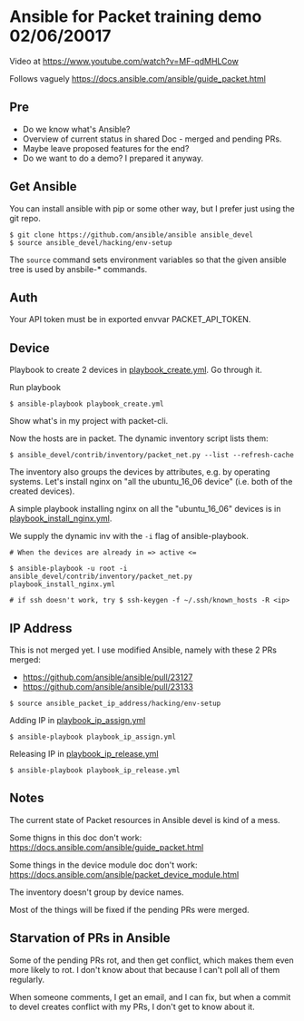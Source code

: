 # Ansible for Packet training demo 02/06/20017

Video at https://www.youtube.com/watch?v=MF-qdMHLCow

Follows vaguely https://docs.ansible.com/ansible/guide_packet.html

## Pre

- Do we know what's Ansible?
- Overview of current status in shared Doc - merged and pending PRs.
- Maybe leave proposed features for the end?
- Do we want to do a demo? I prepared it anyway.


## Get Ansible

You can install ansible with pip or some other way, but I prefer just using the git repo.

```
$ git clone https://github.com/ansible/ansible ansible_devel
$ source ansible_devel/hacking/env-setup
```

The `source` command sets environment variables so that the given ansible tree is used by ansbile-* commands.

## Auth

Your API token must be in exported envvar PACKET_API_TOKEN.

## Device

Playbook to create 2 devices in [playbook_create.yml](playbook_create.yml). Go through it.

Run playbook

```
$ ansible-playbook playbook_create.yml
```

Show what's in my project with packet-cli.

Now the hosts are in packet. The dynamic inventory script lists them:

```
$ ansible_devel/contrib/inventory/packet_net.py --list --refresh-cache
```

The inventory also groups the devices by attributes, e.g. by operating systems. Let's install nginx on "all the ubuntu_16_06 device" (i.e. both of the created devices).

A simple playbook installing nginx on all the "ubuntu_16_06" devices is in [playbook_install_nginx.yml](playbook_install_nginx.yml).

We supply the dynamic inv with the `-i` flag of ansible-playbook.


```
# When the devices are already in => active <=

$ ansible-playbook -u root -i ansible_devel/contrib/inventory/packet_net.py playbook_install_nginx.yml

# if ssh doesn't work, try $ ssh-keygen -f ~/.ssh/known_hosts -R <ip>
```

## IP Address

This is not merged yet. I use modified Ansible, namely with these 2 PRs merged:
- https://github.com/ansible/ansible/pull/23127
- https://github.com/ansible/ansible/pull/23133

```
$ source ansible_packet_ip_address/hacking/env-setup
```

Adding IP in [playbook_ip_assign.yml](playbook_ip_assign.yml) 

```
$ ansible-playbook playbook_ip_assign.yml
```

Releasing IP in [playbook_ip_release.yml](playbook_ip_release.yml) 

```
$ ansible-playbook playbook_ip_release.yml
```

## Notes

The current state of Packet resources in Ansible devel is kind of a mess.

Some thigns in this doc don't work:
https://docs.ansible.com/ansible/guide_packet.html

Some things in the device module doc don't work:
https://docs.ansible.com/ansible/packet_device_module.html

The inventory doesn't group by device names.

Most of the things will be fixed if the pending PRs were merged.

## Starvation of PRs in Ansible

Some of the pending PRs rot, and then get conflict, which makes them even more likely to rot. I don't know about that because I can't poll all of them regularly.

When someone comments, I get an email, and I can fix, but when a commit to devel creates conflict with my PRs, I don't get to know about it.



